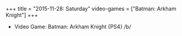+++
title = "2015-11-28: Saturday"
video-games = ["Batman: Arkham Knight"]
+++


* Video Game: Batman: Arkham Knight {PS4} /b/